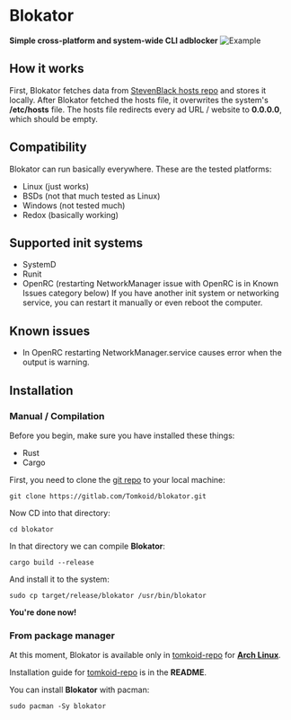 # Blokator
**Simple cross-platform and system-wide CLI adblocker**
![Example](https://gitlab.com/Tomkoid/blokator/-/blob/readme/images/example.gif)

## How it works
First, Blokator fetches data from [StevenBlack hosts repo](https://github.com/StevenBlack/hosts) and stores it locally. After Blokator fetched the hosts file, it overwrites the system's **/etc/hosts** file. The hosts file redirects every ad URL / website to **0.0.0.0**, which should be empty.

## Compatibility
Blokator can run basically everywhere. These are the tested platforms:
- Linux (just works)
- BSDs (not that much tested as Linux)
- Windows (not tested much)
- Redox (basically working)

## Supported init systems
- SystemD
- Runit
- OpenRC (restarting NetworkManager issue with OpenRC is in Known Issues category below)
If you have another init system or networking service, you can restart it manually or even reboot the computer.

## Known issues
- In OpenRC restarting NetworkManager.service causes error when the output is warning.

## Installation
### Manual / Compilation
Before you begin, make sure you have installed these things:
- Rust
- Cargo

First, you need to clone the [git repo](https://gitlab.com/Tomkoid/blokator) to your local machine:

```
git clone https://gitlab.com/Tomkoid/blokator.git
```

Now CD into that directory:

```
cd blokator
```

In that directory we can compile **Blokator**:

```
cargo build --release
```

And install it to the system:

```
sudo cp target/release/blokator /usr/bin/blokator
```

**You're done now!**

### From package manager
At this moment, Blokator is available only in [tomkoid-repo](https://gitlab.com/Tomkoid/tomkoid-repo) for **[Arch Linux](https://archlinux.org)**.

Installation guide for [tomkoid-repo](https://gitlab.com/Tomkoid/tomkoid-repo) is in the **README**.

You can install **Blokator** with pacman:
```
sudo pacman -Sy blokator
```
